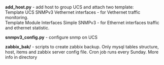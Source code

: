 **add_host.py** - add host to group UCS and attach two template:<br/>
Template UCS SNMPv3 Vethernet interfaces - for Vethernet traffic monitoring.<br/>
Template Module Interfaces Simple SNMPv3 - for Ethernet interfaces traffic and ethernet statistic.

**snmpv3_config.py**  - configure snmp on UCS

**zabbix_bak/** - scripts to create zabbix backup. Only mysql tables structure, host, items and zabbix server config file.
Cron job runs every Sunday.  More info in directory
